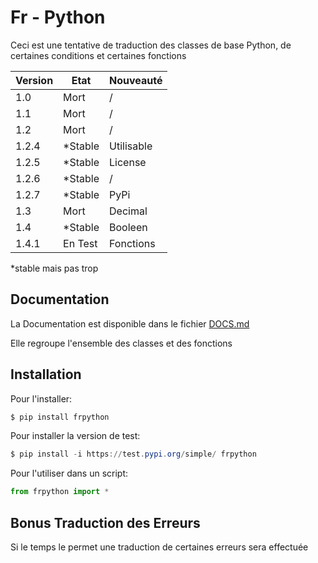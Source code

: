 # Fr - Python

Ceci est une tentative de traduction des classes de base Python, de certaines conditions et certaines fonctions

| Version | Etat       | Nouveauté  |
| ------- | ---------- | ---------- |
| 1.0     | Mort       |  /         |
| 1.1     | Mort       |  /         |
| 1.2     | Mort       |  /         |
| 1.2.4   | *Stable    | Utilisable |
| 1.2.5   | *Stable    | License    |
| 1.2.6   | *Stable    | /          |
| 1.2.7   | *Stable    | PyPi       |
| 1.3     | Mort       | Decimal    |
| 1.4     | *Stable    | Booleen    |
| 1.4.1   | En Test    | Fonctions  |

*stable mais pas trop

## Documentation

La Documentation est disponible dans le fichier [DOCS.md](/DOCS.md)

Elle regroupe l'ensemble des classes et des fonctions

## Installation

Pour l'installer:

```powershell
$ pip install frpython
```

Pour installer la version de test:

```powershell
$ pip install -i https://test.pypi.org/simple/ frpython
```

Pour l'utiliser dans un script:

```py
from frpython import *
```



## Bonus Traduction des Erreurs

Si le temps le permet une traduction de certaines erreurs sera effectuée
